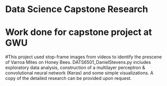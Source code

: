 # Data Science Capstone Research

# Work done for capstone project at GWU 

#This project used stop-frame images from videos to identify the prescene of Varroa Mites on Honey Bees. DATS6501_DanielStevens.py includes exploratory data analysis, construction of a multilayer perceptron & convolutional neural network (Keras) and some simple visualizations. A copy of the detailed research can be provided upon request. 
